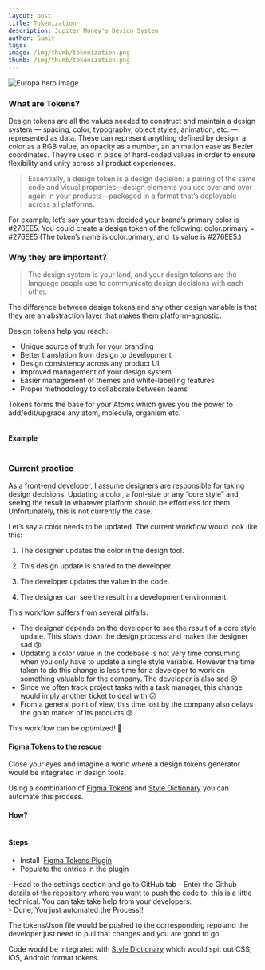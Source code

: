 ```yaml
---
layout: post
title: Tokenization
description: Jupiter Money's Design System
author: Sumit
tags: 
image: /img/thumb/tokenization.png
thumb: /img/thumb/tokenization.png
---
```


<div class="hero-block">
    <img src="{{ site.url }}{{ site.baseurl }}/img/thumb/tokenization.png" alt="Europa hero image" />
</div>

### What are Tokens?
Design tokens are all the values needed to construct and maintain a design system — spacing, color, typography, object styles, animation, etc. — represented as data. These can represent anything defined by design: a color as a RGB value, an opacity as a number, an animation ease as Bezier coordinates. They’re used in place of hard-coded values in order to ensure flexibility and unity across all product experiences.

>Essentially, a design token is a design decision: a pairing of the same code and visual properties—design elements you use over and over again in your products—packaged in a format that’s deployable across all platforms.

For example, let’s say your team decided your brand’s primary color is #276EE5. You could create a design token of the following: color.primary = #276EE5 (The token’s name is color.primary, and its value is #276EE5.)

### Why they are important?

> The design system is your land, and your design tokens are the language people use to communicate design decisions with each other.

The difference between design tokens and any other design variable is that they are an abstraction layer that makes them platform-agnostic.

Design tokens help you reach:
- Unique source of truth for your branding
- Better translation from design to development
- Design consistency across any product UI
- Improved management of your design system
- Easier management of themes and white-labelling features
- Proper methodology to collaborate between teams

Tokens forms the base for your Atoms which gives you the power to add/edit/upgrade any atom, molecule, organism etc.

<div class="post-section-img">
    <img src="{{ site.url }}{{ site.baseurl }}/img/thumb/tokens.png" alt=""/>
</div>

#### Example
<div class="post-section-img">
    <img src="{{ site.url }}{{ site.baseurl }}/img/thumb/component-token.png" alt=""/>
</div>

### Current practice
As a front-end developer, I assume designers are responsible for taking design decisions. Updating a color, a font-size or any “core style” and seeing the result in whatever platform should be effortless for them. Unfortunately, this is not currently the case.

Let’s say a color needs to be updated. The current workflow would look like this:

1. The designer updates the color in the design tool.

2. This design update is shared to the developer.

3. The developer updates the value in the code.

4. The designer can see the result in a development environment.

This workflow suffers from several pitfalls:

- The designer depends on the developer to see the result of a core style update. This slows down the design process and makes the designer sad 😢
- Updating a color value in the codebase is not very time consuming when you only have to update a single style variable. However the time taken to do this change is less time for a developer to work on something valuable for the company. The developer is also sad 😢
- Since we often track project tasks with a task manager, this change would imply another ticket to deal with 😕
- From a general point of view, this time lost by the company also delays the go to market of its products 😪

This workflow can be optimized! 💪

#### Figma Tokens to the rescue
Close your eyes and imagine a world where a design tokens generator would be integrated in design tools.

Using a combination of <a href="https://www.figma.com/community/plugin/843461159747178978" target=_blank>Figma Tokens</a> and <a href="https://amzn.github.io/style-dictionary/#/README" target=_blank>Style Dictionary</a> you can automate this process.



#### How?
<div class="post-section-img">
    <img src="{{ site.url }}{{ site.baseurl }}/img/thumb/figma-tokens-structure.png" alt=""/>
</div>

#### Steps
- Install &nbsp;<a href="https://www.figma.com/community/plugin/843461159747178978" target=_blank>Figma Tokens Plugin</a>
- Populate the entries in the plugin
<div class="post-section-img">
    <img src="{{ site.url }}{{ site.baseurl }}/img/thumb/figma-tokens-entries.png" alt=""/>
</div>
- Head to the settings section and go to GitHub tab
- Enter the Github details of the repository where you want to push the code to, this is a little technical. You can take take help from your developers. 
<div class="post-section-img">
    <img src="{{ site.url }}{{ site.baseurl }}/img/thumb/figma-tokens-github.png" alt=""/>
</div>
- Done, You just automated the Process!!

The tokens/Json file would be pushed to the corresponding repo and the developer just need to pull that changes and you are good to go.

Code would be Integrated with <a href="https://amzn.github.io/style-dictionary/#/README" target=_blank>Style Dictionary</a> which would spit out CSS, iOS, Android format tokens.














<!-- This Design system is named after one of the Jupiter's moon.

### The current system(What)
Currently, it is a collection of individual components or you can say, a sticker sheet.
Designers use them and modify them according to their designs. There is a lack of documentation or rules/guidlines as to when and how those components or atoms should be used.

With a growing team and an ever-evolving product comes the need for an ecosystem of reusable components and helpful guidelines to build the best product we can for our users in the most efficient way. That’s where Europa, our design system, comes in.

### What is a Design System?
>A design system is a complete set of standards intended to manage design at scale using reusable components and patterns
> <br> - Nielson Norman Group


### What does it mean?
- It's like creating a unified language within and between cross-functional teams
- Also maintaining visual consistency across products, channels, and (potentially siloed) departments language within and between cross-functional teams


### Why it is needed?
- Are we always happy with the speed of product development?
- Do our interfaces share the same design patterns, colors, typography and other styles?
- Do we always have enough time to deliver a quality product to meet KPIs?
- How much time and money do we spend on redundant design or code tasks?
- How much time and money do we spend cleaning up design or technical debt?



### How?
### Design system structure
![](https://res.cloudinary.com/dcx5qfzvy/image/upload/v1660639575/design-system-structure_czi4k3.png) -->